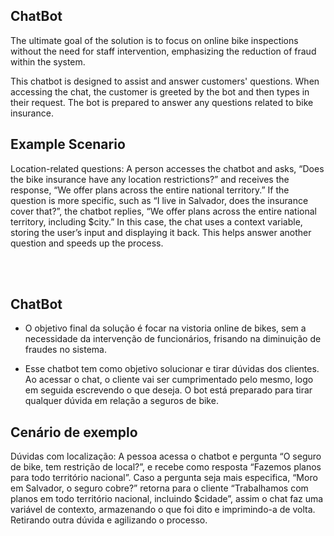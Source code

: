 ## ChatBot
The ultimate goal of the solution is to focus on online bike inspections without the need for staff intervention, emphasizing the reduction of fraud within the system.

This chatbot is designed to assist and answer customers' questions. When accessing the chat, the customer is greeted by the bot and then types in their request. The bot is prepared to answer any questions related to bike insurance.

## Example Scenario
Location-related questions: A person accesses the chatbot and asks, “Does the bike insurance have any location restrictions?” and receives the response, “We offer plans across the entire national territory.”
If the question is more specific, such as “I live in Salvador, does the insurance cover that?”, the chatbot replies, “We offer plans across the entire national territory, including $city.”
In this case, the chat uses a context variable, storing the user’s input and displaying it back. This helps answer another question and speeds up the process.


</br>
</br>

## ChatBot

- O objetivo final da solução é focar na vistoria online de bikes, sem a necessidade da intervenção de funcionários, frisando na diminuição de fraudes no sistema. 

- Esse chatbot tem como objetivo solucionar e tirar dúvidas dos clientes. Ao acessar o chat, o cliente vai ser cumprimentado pelo mesmo, logo em seguida escrevendo o que deseja. O bot está preparado para tirar qualquer dúvida em relação a seguros de bike.

## Cenário de exemplo
Dúvidas com localização: A pessoa acessa o chatbot e pergunta “O seguro de bike, tem restrição de local?”, e recebe como resposta “Fazemos planos para todo território nacional”. Caso a pergunta seja mais especifica, “Moro em Salvador, o seguro cobre?” retorna para o cliente “Trabalhamos com planos em todo território nacional, incluindo $cidade”, assim o chat faz uma variável de contexto, armazenando o que foi dito e imprimindo-a de volta. Retirando outra dúvida e agilizando o processo.

